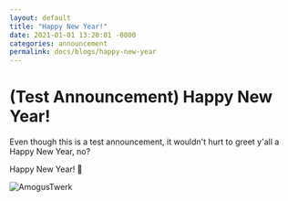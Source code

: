 ```yaml
---
layout: default
title: "Happy New Year!"
date: 2021-01-01 13:20:01 -0000
categories: announcement
permalink: docs/blogs/happy-new-year
---
```

# (Test Announcement) Happy New Year!

Even though this is a test announcement, it wouldn't hurt to greet y'all a Happy New Year, no?

Happy New Year! 🎉

![AmogusTwerk](https://c.tenor.com/O_x4UCmt5p0AAAAC/among-us-twerk.gif)
